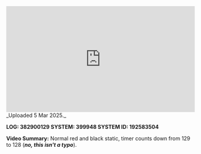 
<iframe 
  src="https://drive.google.com/file/d/1dFgXraplrfTuo-PtJxL-cv5MMUaUIrFs/preview"  
  style="width:100%; aspect-ratio:16/9; border:0;"
  allowfullscreen>
</iframe>
_Uploaded 5 Mar 2025._

**LOG: 382900129
SYSTEM: 399948
SYSTEM ID: 192583504**

**Video Summary:** Normal red and black static, timer counts down from 129 to 128 (***no, this isn't a typo***).